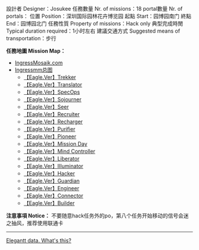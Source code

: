 設計者 Designer：Josukee
任務數量 Nr. of missions：18
portal數量 Nr. of portals：
位置 Position：深圳国际园林花卉博览园
起點 Start：园博园南门
終點 End：园博园北门
任務性質 Property of missions：Hack only
典型完成時閒 Typical duration required：1小时左右
建議交通方式 Suggested means of transportation：步行

**任務地圖 Mission Map：**
- [IngressMosaik.com](https://ingressmosaik.com/search?f=Eagle.Ver)
- [Ingressmm总图](https://goo.gl/SjsP0A)      
  - [【Eagle.Ver】Trekker](https://ingress.com/mission/757ca2fa319f4423b62b53a57db5bc13.1c)
  - [【Eagle.Ver】Translator](https://ingress.com/mission/1338454e40f64fc28f9afdac4d6ffd50.1c)
  - [【Eagle.Ver】SpecOps](https://ingress.com/mission/04a3d6fc39314e29b2f08d59c3a74354.1c)
  - [【Eagle.Ver】Sojourner](https://ingress.com/mission/7408c54a528443b29ce8dd43ee601d13.1c)
  - [【Eagle.Ver】Seer](https://ingress.com/mission/37cfc079a8c847f59d3e7e7433b4eea4.1c)
  - [【Eagle.Ver】Recruiter](https://ingress.com/mission/ca0b6599d62d4aef932f50898acb7777.1c)
  - [【Eagle.Ver】Recharger](https://ingress.com/mission/13cf2a70f7ab4cf98e6ef803d82eff08.1c)
  - [【Eagle.Ver】Purifier](https://ingress.com/mission/c889b4916ea44ccd8c4923d1304b6cf8.1c)
  - [【Eagle.Ver】Pioneer](https://ingress.com/mission/64e8a41cb35449e9bc9324208ad1ed43.1c)
  - [【Eagle.Ver】Mission Day](https://ingress.com/mission/35a8cf93e0104f4ba81f46bc49082e31.1c)
  - [【Eagle.Ver】Mind Controller](https://ingress.com/mission/5d7b2cee032c44588c6b9d3d56009e94.1c)
  - [【Eagle.Ver】Liberator](https://ingress.com/mission/3d1b9bfa11604b2f8897fc45ba004b2f.1c)
  - [【Eagle.Ver】IIIuminator](https://ingress.com/mission/71faac8112b14b34b6c8806f4e08c59f.1c)
  - [【Eagle.Ver】Hacker](https://ingress.com/mission/5c0a7f3af11e436a93bef56231d6e2df.1c)
  - [【Eagle.Ver】Guardian](https://ingress.com/mission/a2cc86e573394545a879058ac14dada1.1c)
  - [【Eagle.Ver】Engineer](https://ingress.com/mission/dd2867a94ca8476e9e99249261724117.1c)
  - [【Eagle.Ver】Connector](https://ingress.com/mission/e58377057cd04211a4509619e4643c12.1c)
  - [【Eagle.Ver】Builder](https://ingress.com/mission/7a33b727fd4f4bae9d232c7340233ce8.1c)

**注意事項 Notice：**
不要随意hack任务外的po，第八个任务开始移动的信号会迷之抽风，推荐使用联通卡

---
[Elegantt data. What's this?](http://bit.ly/elegantt-for-trello-whats-this)
[](Elegantt_data:dont_delete{"ignored":false,"autoPlanned":false,"ownerId":false,"dependencies":[]})